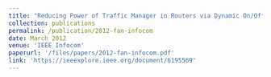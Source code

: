 ```yaml
---
title: "Reducing Power of Traffic Manager in Routers via Dynamic On/Off-chip Scheduling"
collection: publications
permalink: /publication/2012-fan-infocom
date: March 2012
venue: 'IEEE Infocom'
paperurl: '/files/papers/2012-fan-infocom.pdf'
link: 'https://ieeexplore.ieee.org/document/6195569'
---
```

